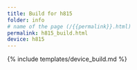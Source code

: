 ```yaml
---
title: Build for h815
folder: info
# name of the page (/{{permalink}}.html)
permalink: h815_build.html
device: h815
---
```

{% include templates/device_build.md %}

